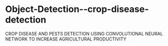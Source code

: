 # Object-Detection--crop-disease-detection

CROP DISEASE AND PESTS DETECTION USING CONVOLUTIONAL NEURAL NETWORK TO INCREASE AGRICULTURAL PRODUCTIVITY

